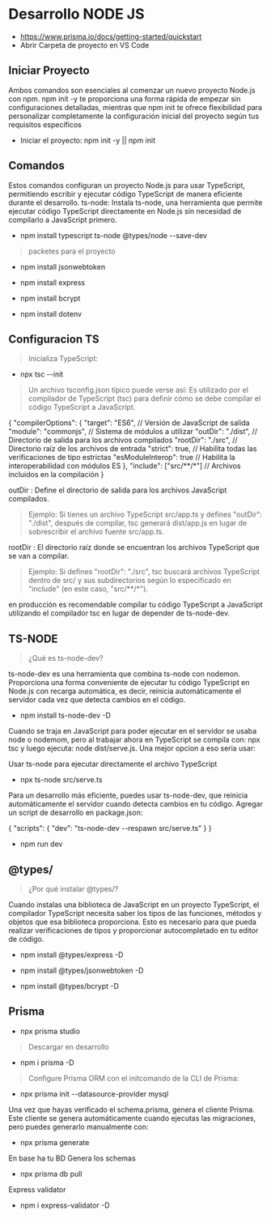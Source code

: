 # Desarrollo NODE JS
- https://www.prisma.io/docs/getting-started/quickstart 
- Abrir Carpeta de proyecto en VS Code

## Iniciar Proyecto
Ambos comandos son esenciales al comenzar un nuevo proyecto Node.js con npm. npm init -y te proporciona una forma rápida de empezar sin configuraciones detalladas, mientras que npm init te ofrece flexibilidad para personalizar completamente la configuración inicial del proyecto según tus requisitos específicos

- Iniciar el proyecto:  npm init -y || npm init

## Comandos
Estos comandos configuran un proyecto Node.js para usar TypeScript, permitiendo escribir y ejecutar código TypeScript de manera eficiente durante el desarrollo.
ts-node: Instala ts-node, una herramienta que permite ejecutar código TypeScript directamente en Node.js sin necesidad de compilarlo a JavaScript primero.
- npm install typescript ts-node @types/node --save-dev
>packetes para el proyecto 
- npm install jsonwebtoken

- npm install express

- npm install bcrypt

- npm install dotenv
## Configuracion TS

>Inicializa TypeScript:
- npx tsc --init
> Un archivo tsconfig.json típico puede verse así: Es utilizado por el compilador de TypeScript (tsc) para definir cómo se debe compilar el código TypeScript a JavaScript.

{
  "compilerOptions": {
    "target": "ES6",                // Versión de JavaScript de salida
    "module": "commonjs",           // Sistema de módulos a utilizar
    "outDir": "./dist",             // Directorio de salida para los archivos compilados
    "rootDir": "./src",             // Directorio raíz de los archivos de entrada
    "strict": true,                 // Habilita todas las verificaciones de tipo estrictas
    "esModuleInterop": true         // Habilita la interoperabilidad con módulos ES
  },
  "include": ["src/**/*"]           // Archivos incluidos en la compilación
}

 outDir : Define el directorio de salida para los archivos JavaScript compilados.
 >Ejemplo: Si tienes un archivo TypeScript src/app.ts y defines "outDir": "./dist", después de compilar, tsc generará dist/app.js en lugar de sobrescribir el archivo fuente src/app.ts.
 
 rootDir : El directorio raíz donde se encuentran los archivos TypeScript que se van a compilar.
 >Ejemplo: Si defines "rootDir": "./src", tsc buscará archivos TypeScript dentro de src/ y sus subdirectorios según lo especificado en "include" (en este caso, "src/**/*").

en producción es recomendable compilar tu código TypeScript a JavaScript utilizando el compilador tsc en lugar de depender de ts-node-dev.
## TS-NODE 
> ¿Qué es ts-node-dev?

ts-node-dev es una herramienta que combina ts-node con nodemon. Proporciona una forma conveniente de ejecutar tu código TypeScript en Node.js con recarga automática, es decir, reinicia automáticamente el servidor cada vez que detecta cambios en el código.
- npm install ts-node-dev -D

Cuando se traja en JavaScript para poder ejecutar en el servidor se usaba node o nodemom, pero al trabajar ahora en TypeScript se compila con: npx tsc y luego ejecuta:  node dist/serve.js. 
Una mejor opcion a eso seria usar:

Usar ts-node para ejecutar directamente el archivo TypeScript
- npx ts-node src/serve.ts

 Para un desarrollo más eficiente, puedes usar ts-node-dev, que reinicia automáticamente el servidor cuando detecta cambios en tu código.
 Agregar un script de desarrollo en package.json:
 
{
  "scripts": {
    "dev": "ts-node-dev --respawn src/serve.ts"
    }
}

- npm run dev
##  @types/ 
>¿Por qué instalar @types/?

Cuando instalas una biblioteca de JavaScript en un proyecto TypeScript, el compilador TypeScript necesita saber los tipos de las funciones, métodos y objetos que esa biblioteca proporciona. Esto es necesario para que pueda realizar verificaciones de tipos y proporcionar autocompletado en tu editor de código.

- npm install @types/express -D

- npm install @types/jsonwebtoken -D

- npm install @types/bcrypt -D

##  Prisma
- npx prisma studio
 >Descargar en desarrollo

- npm i prisma -D
> Configure Prisma ORM con el initcomando de la CLI de Prisma:

- npx prisma init --datasource-provider mysql

 Una vez que hayas verificado el schema.prisma, genera el cliente Prisma.
Este cliente se genera automáticamente cuando ejecutas las migraciones, pero puedes generarlo manualmente con:

- npx prisma generate

 En base ha tu BD Genera los schemas

- npx prisma db pull

Express validator
 
- npm i express-validator -D
